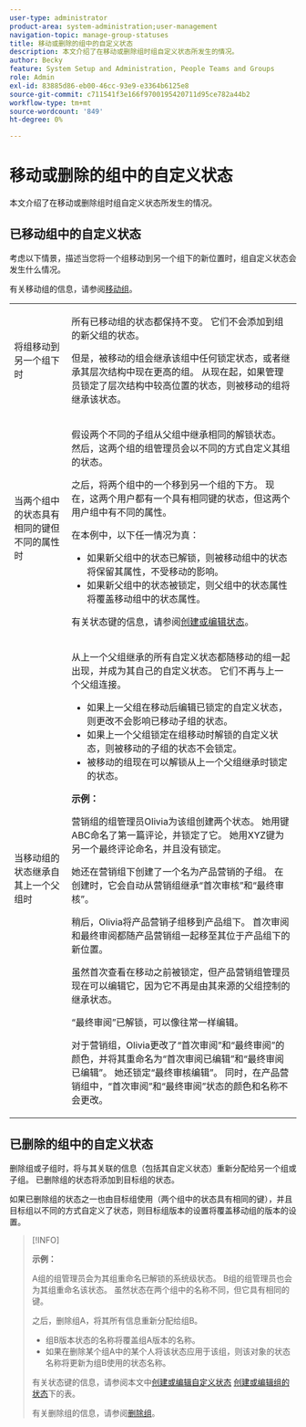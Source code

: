 ```yaml
---
user-type: administrator
product-area: system-administration;user-management
navigation-topic: manage-group-statuses
title: 移动或删除的组中的自定义状态
description: 本文介绍了在移动或删除组时组自定义状态所发生的情况。
author: Becky
feature: System Setup and Administration, People Teams and Groups
role: Admin
exl-id: 83885d86-eb00-46cc-93e9-e3364b6125e8
source-git-commit: c711541f3e166f9700195420711d95ce782a44b2
workflow-type: tm+mt
source-wordcount: '849'
ht-degree: 0%

---
```


# 移动或删除的组中的自定义状态

本文介绍了在移动或删除组时组自定义状态所发生的情况。

## 已移动组中的自定义状态

考虑以下情景，描述当您将一个组移动到另一个组下的新位置时，组自定义状态会发生什么情况。

有关移动组的信息，请参阅[移动组](../../../administration-and-setup/manage-groups/create-and-manage-groups/move-a-group.md)。

<table style="table-layout:auto"> 
 <col> 
 </col> 
 <col> 
 </col> 
 <tbody> 
  <tr> 
   <td role="rowheader">将组移动到另一个组下时 </td> 
   <td> <p>所有已移动组的状态都保持不变。 它们不会添加到组的新父组的状态。</p> <p>但是，被移动的组会继承该组中任何锁定状态，或者继承其层次结构中现在更高的组。 从现在起，如果管理员锁定了层次结构中较高位置的状态，则被移动的组将继承该状态。</p> </td> 
  </tr> 
  <tr> 
   <td role="rowheader">当两个组中的状态具有相同的键但不同的属性时</td> 
   <td> <p>假设两个不同的子组从父组中继承相同的解锁状态。 然后，这两个组的组管理员会以不同的方式自定义其组的状态。</p> <p>之后，将两个组中的一个移到另一个组的下方。 现在，这两个用户都有一个具有相同键的状态，但这两个用户组中有不同的属性。</p> <p>在本例中，以下任一情况为真：</p> 
    <ul> 
     <li>如果新父组中的状态已解锁，则被移动组中的状态将保留其属性，不受移动的影响。</li> 
     <li>如果新父组中的状态被锁定，则父组中的状态属性将覆盖移动组中的状态属性。</li> 
    </ul> <p>有关状态键的信息，请参阅<a href="../../../administration-and-setup/customize-workfront/creating-custom-status-and-priority-labels/create-or-edit-a-status.md" class="MCXref xref">创建或编辑状态</a>。</p> </td> 
  </tr> 
  <tr> 
   <td>当移动组的状态继承自其上一个父组时 </td> 
   <td> <p>从上一个父组继承的所有自定义状态都随移动的组一起出现，并成为其自己的自定义状态。 它们不再与上一个父组连接。</p> 
    <ul> 
     <li>如果上一父组在移动后编辑已锁定的自定义状态，则更改不会影响已移动子组的状态。</li> 
     <li>如果上一个父组锁定在组移动时解锁的自定义状态，则被移动的子组的状态不会锁定。</li> 
     <li>被移动的组现在可以解锁从上一个父组继承时锁定的状态。</li> 
    </ul> 
     <p><b>示例：</b><p> 
     <p>营销组的组管理员Olivia为该组创建两个状态。 她用键ABC命名了第一篇评论，并锁定了它。 她用XYZ键为另一个最终评论命名，并且没有锁定。</p> 
     <p>她还在营销组下创建了一个名为产品营销的子组。 在创建时，它会自动从营销组继承“首次审核”和“最终审核”。</p> 
     <p>稍后，Olivia将产品营销子组移到产品组下。 首次审阅和最终审阅都随产品营销组一起移至其位于产品组下的新位置。</p> 
     <p>虽然首次查看在移动之前被锁定，但产品营销组管理员现在可以编辑它，因为它不再是由其来源的父组控制的继承状态。</p> 
     <p>“最终审阅”已解锁，可以像往常一样编辑。</p> 
     <p>对于营销组，Olivia更改了“首次审阅”和“最终审阅”的颜色，并将其重命名为“首次审阅已编辑”和“最终审阅已编辑”。 她还锁定“最终审核编辑”。 同时，在产品营销组中，“首次审阅”和“最终审阅”状态的颜色和名称不会更改。</p> 
    </div> </td> 
  </tr> 
 </tbody> 
</table>

## 已删除的组中的自定义状态

删除组或子组时，将与其关联的信息（包括其自定义状态）重新分配给另一个组或子组。 已删除组的状态将添加到目标组的状态。

如果已删除组的状态之一也由目标组使用（两个组中的状态具有相同的键），并且目标组以不同的方式自定义了状态，则目标组版本的设置将覆盖移动组的版本的设置。

>[!INFO]
>
>**示例：**
>
>A组的组管理员会为其组重命名已解锁的系统级状态。 B组的组管理员也会为其组重命名该状态。 虽然状态在两个组中的名称不同，但它具有相同的键。
>
>之后，删除组A，将其所有信息重新分配给组B。
>
>* 组B版本状态的名称将覆盖组A版本的名称。
>* 如果在删除某个组A中的某个人将该状态应用于该组，则该对象的状态名称将更新为组B使用的状态名称。
>
>有关状态键的信息，请参阅本文中[创建或编辑自定义状态](../../../administration-and-setup/customize-workfront/creating-custom-status-and-priority-labels/create-or-edit-a-status.md#create) [创建或编辑组的状态](../../../administration-and-setup/manage-groups/manage-group-statuses/create-or-edit-a-group-status.md#create)下的表。
>
>有关删除组的信息，请参阅[删除组](../../../administration-and-setup/manage-groups/create-and-manage-groups/delete-a-group.md)。
